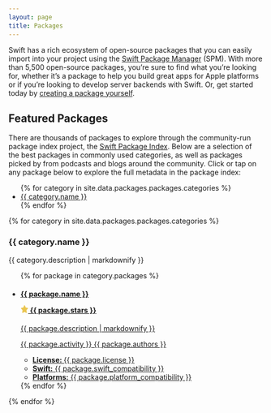 ```yaml
---
layout: page
title: Packages
---
```


Swift has a rich ecosystem of open-source packages that you can easily import into your project using the [Swift Package Manager](/package-manager/) (SPM). With more than 5,500 open-source packages, you’re sure to find what you’re looking for, whether it’s a package to help you build great apps for Apple platforms or if you’re looking to develop server backends with Swift. Or, get started today by [creating a package yourself](https://developer.apple.com/documentation/xcode/creating-a-standalone-swift-package-with-xcode).

## Featured Packages

There are thousands of packages to explore through the community-run package index project, the [Swift Package Index](https://swiftpackageindex.com/). Below are a selection of the best packages in commonly used categories, as well as packages picked by from podcasts and blogs around the community. Click or tap on any package below to explore the full metadata in the package index:

<ul>
  {% for category in site.data.packages.packages.categories %}
  <li><a href="#{{ category.anchor }}-packages">{{ category.name }}</a></li>
  {% endfor %}
</ul>


{% for category in site.data.packages.packages.categories %}
<h3 id="{{ category.anchor }}-packages">{{ category.name }}</h3>
<p>{{ category.description | markdownify }}</p>
<ul class="package-list">
  {% for package in category.packages %}
  <li>
    <a href="{{ package.url }}">
      <h4>
        <p>{{ package.name }}</p>
        <div>
          <picture>
            <source srcset="/assets/images/icon-star~dark.svg" media="(prefers-color-scheme: dark)">
            <img src="/assets/images/icon-star.svg" width="15" height="15" alt="">
          </picture> {{ package.stars }}
        </div>
      </h4>
      <section>
        <div class="description">
          {{ package.description | markdownify }}
          <p>{{ package.activity }} {{ package.authors }}</p>
        </div>
        <ul class="metadata">
          <li class="license">
            <strong>License: </strong>
            {{ package.license }}
          </li>
          <li class="swift_compatibility">
            <strong>Swift:</strong>
            {{ package.swift_compatibility }}
          </li>
          <li class="platform_compatibility">
            <strong>Platforms:</strong>
            {{ package.platform_compatibility }}
          </li>
        </ul>
      </section>
    </a>
  </li>
  {% endfor %}
</ul>
{% endfor %}
